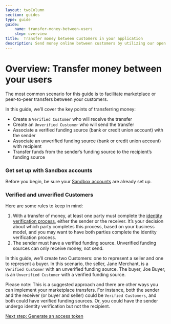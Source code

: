 ```yaml
---
layout: twoColumn
section: guides
type: guide
guide: 
    name: transfer-money-between-users
    step: overview
title:  Transfer money between Customers in your application
description: Send money online between customers by utilizing our open bank transfer API.
---
```


# Overview: Transfer money between your users

The most common scenario for this guide is to facilitate marketplace or peer-to-peer transfers between your customers.

In this guide, we’ll cover the key points of transferring money:

 - Create a `Verified Customer` who will receive the transfer
 - Create an `Unverified Customer` who will send the transfer
 - Associate a verified funding source (bank or credit union account) with the  sender
 - Associate an unverified funding source (bank or credit union account) with  recipient
 - Transfer funds from the sender’s funding source to the recipient’s funding  source


### Get set up with Sandbox accounts

Before you begin, be sure your [Sandbox accounts](/guides/sandbox-setup) are already set up. 

### Verified and unverified Customers
Here are some rules to keep in mind:

1. With a transfer of money, at least one party must complete the [identity verification process](/resources/customer-verification.html), either the sender or the receiver. It’s your decision about which party completes this process, based on your business model, and you may want to have both parties complete the identity verification process.
2. The sender must have a verified funding source. Unverified funding sources can only receive money, not send.

In this guide, we’ll create two Customers: one to represent a seller and one to represent a buyer. In this scenario, the seller, Jane Merchant, is a `Verified Customer` with an unverified funding source. The buyer, Joe Buyer, is an `Unverified Customer` with a verified funding source.

Please note: This is a suggested approach and there are other ways you can implement your marketplace transfers. For instance, both the sender and the receiver (or buyer and seller) could be `Verified Customers`, and both could have verified funding sources. Or, you could have the sender undergo identity verification but not the recipient.  

<nav class="pager-nav">
<a href="" style="display:none;"></a>
<a href="01-access-token.html">Next step: Generate an access token</a>
</nav>
